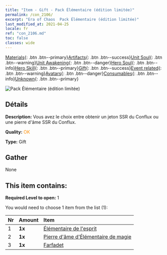 ```yaml
---
title: "Item - Gift - Pack Élémentaire (édition limitée)"
permalink: /con_2106/
excerpt: "Era of Chaos  Pack Élémentaire (édition limitée)"
last_modified_at: 2021-04-25
locale: fr
ref: "con_2106.md"
toc: false
classes: wide
---
```

 [Materials](/ItemsFR/){: .btn .btn--primary}[Artifacts](/ItemsFR/Artifacts/){: .btn .btn--success}[Unit Soul](/ItemsFR/UnitSoul/){: .btn .btn--warning}[Unit Awakening](/ItemsFR/UnitAwakening/){: .btn .btn--danger}[Hero Soul](/ItemsFR/HeroSoul/){: .btn .btn--info}[Hero Skill](/ItemsFR/HeroSkill/){: .btn .btn--primary}[Gift](/ItemsFR/Gift/){: .btn .btn--success}[Event related](/ItemsFR/Events/){: .btn .btn--warning}[Avatars](/ItemsFR/Avatars/){: .btn .btn--danger}[Consumables](/ItemsFR/Consumables/){: .btn .btn--info}[Unknown](/ItemsFR/Unknown/){: .btn .btn--primary}

 ![Pack Élémentaire (édition limitée)](/images/t/i_994007.png)

## Détails
 **Description:** Vous avez le choix entre obtenir un jeton SSR du Conflux ou une pierre d'âme SSR du Conflux.

 **Quality:** <span style="color: #FF8C00">OK</span>

 **Type:** Gift

## Gather

  None

## This item contains:

 **Required Level to open:** 1

 You would need to choose 1 item from the list (1):

  | Nr | Amount |     Item    |
  |:---|:-------|:------------|
  | 1 |  **1x** | [Élémentaire de l'esprit](/ItemsFR/unt_267/) |  | 
  | 2 |  **1x** | [Pierre d'âme d'Élémentaire de magie](/ItemsFR/unt_347/) |  | 
  | 3 |  **1x** | [Farfadet](/ItemsFR/unt_270/) |  | 
